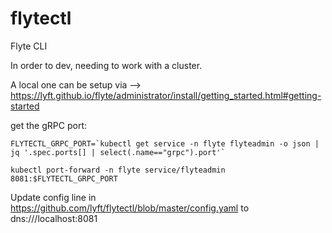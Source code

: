 # flytectl
Flyte CLI

In order to dev, needing to work with a cluster.

A local one can be setup via --> https://lyft.github.io/flyte/administrator/install/getting_started.html#getting-started


get the gRPC port:
```
FLYTECTL_GRPC_PORT=`kubectl get service -n flyte flyteadmin -o json | jq '.spec.ports[] | select(.name=="grpc").port'`
```

`kubectl port-forward -n flyte service/flyteadmin 8081:$FLYTECTL_GRPC_PORT`

Update config line in https://github.com/lyft/flytectl/blob/master/config.yaml
to dns:///localhost:8081 

